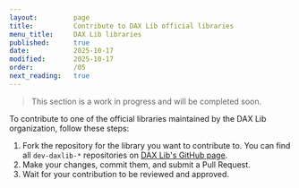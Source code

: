 ```yaml
---
layout:         page
title:          Contribute to DAX Lib official libraries
menu_title:     DAX Lib libraries
published:      true
date:           2025-10-17
modified:       2025-10-17
order:          /05
next_reading:   true
---
```


> This section is a work in progress and will be completed soon.

To contribute to one of the official libraries maintained by the DAX Lib organization, follow these steps:

1. Fork the repository for the library you want to contribute to. You can find all `dev-daxlib-*` repositories on [DAX Lib's GitHub page](https://github.com/orgs/daxlib/repositories).
2. Make your changes, commit them, and submit a Pull Request.
3. Wait for your contribution to be reviewed and approved.